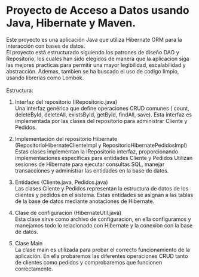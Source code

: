 # Proyecto de Acceso a Datos usando Java, Hibernate y Maven.
Este proyecto es una aplicación Java que utiliza Hibernate ORM para la interacción con bases de datos. <br>
El proyecto está estructurado siguiendo los patrones de diseño DAO y Repositorio, los cuales han sido elegidos de manera que la aplicacion siga las mejores practicas para permitir una mayor legibilidad, escalabilidad y abstracción.
Ademas, tambien se ha buscado el uso de codigo limpio, usando librerias como Lombok.
<br><br>
Estructura:

1. Interfaz del repositorio (IRepositorio.java) <br>
Una interfaz genérica que define operaciones CRUD comunes ( count, deleteById, deleteAll, existsById, getById, findAll, save).
Esta interfaz es implementada por las clases del repositorio para administrar Cliente y Pedidos.

2. Implementación del repositorio Hibernate (RepositorioHibernateClienteImpl y RepositorioHibernatePedidosImpl) <br>
Estas clases implementan la IRepositorio interfaz, proporcionando implementaciones específicas para entidades Cliente y Pedidos
Utilizan sesiones de Hibernate para ejecutar consultas SQL, manejar transacciones y administrar las entidades en la base de datos.

3. Entidades (Cliente.java, Pedidos.java) <br>
Las clases Cliente y Pedidos representan la estructura de datos de los clientes y pedidos en el sistema.
Estas entidades se asignan a las tablas de la base de datos mediante anotaciones de Hibernate.

4. Clase de configuracion (HibernateUtil.java) <br>
Esta clase sirve como archivo de configuracion, en ella configuramos y manejamos todo lo relacionado con Hibernate y la conexion con la base de datos.

5. Clase Main <br>
La clase main es utilizada para probar el correcto funcionamiento de la aplicación. En ella probaremos las diferentes operaciones CRUD tanto de clientes como pedidos y comprobaremos que funcionen correctamente.
